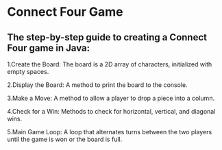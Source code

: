 # Connect Four Game

## The step-by-step guide to creating a Connect Four game in Java:

1.Create the Board:
The board is a 2D array of characters, initialized with empty spaces.

2.Display the Board:
A method to print the board to the console.

3.Make a Move:
A method to allow a player to drop a piece into a column.

4.Check for a Win:
Methods to check for horizontal, vertical, and diagonal wins.

5.Main Game Loop:
A loop that alternates turns between the two players until the game is won or the board is full.
